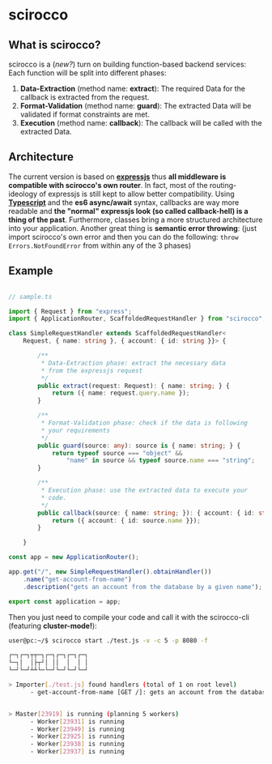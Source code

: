 # scirocco

## What is scirocco?
scirocco is a (*new?*) turn on building function-based backend services:
Each function will be split into different phases:
1. **Data-Extraction** (method name: **extract**): The required Data for the callback
is extracted from the request.
2. **Format-Validation** (method name: **guard**): The extracted Data will be validated
if format constraints are met.
3. **Execution** (method name: **callback**): The callback will be called with the extracted Data.

## Architecture
The current version is based on [**expressjs**](https://github.com/expressjs/express) thus **all
middleware is compatible with scirocco's own router**. In fact, most of the routing-ideology of expressjs
is still kept to allow better compatibility. Using [**Typescript**](http://www.typescriptlang.org/)
and the **es6 async/await** syntax, callbacks are way more readable and **the "normal" expressjs look (so called callback-hell) is a thing of the past**. Furthermore, classes bring a more structured architecture into your application. Another great thing is **semantic error throwing**: (just import scirocco's own error and then you can do the following: `throw Errors.NotFoundError` from within any of the 3 phases)

## Example
```typescript

// sample.ts

import { Request } from "express";
import { ApplicationRouter, ScaffoldedRequestHandler } from "scirocco";

class SimpleRequestHandler extends ScaffoldedRequestHandler<
    Request, { name: string }, { account: { id: string }}> {

        /**
         * Data-Extraction phase: extract the necessary data
         * from the expressjs request
         */
        public extract(request: Request): { name: string; } {
            return ({ name: request.query.name });
        }

        /**
         * Format-Validation phase: check if the data is following
         * your requirements
         */
        public guard(source: any): source is { name: string; } {
            return typeof source === "object" &&
                "name" in source && typeof source.name === "string";
        }

        /**
         * Execution phase: use the extracted data to execute your
         * code.
         */
        public callback(source: { name: string; }): { account: { id: string; }; } {
            return ({ account: { id: source.name }});
        }

    }

const app = new ApplicationRouter();

app.get("/", new SimpleRequestHandler().obtainHandler())
    .name("get-account-from-name")
    .description("gets an account from the database by a given name");

export const application = app;
```
Then you just need to compile your code and call it with the scirocco-cli (featuring **cluster-mode!**):
```bash
user@pc:~/$ scirocco start ./test.js -v -c 5 -p 8080 -f

┌─┐┌─┐┬┬─┐┌─┐┌─┐┌─┐┌─┐
└─┐│  │├┬┘│ ││  │  │ │
└─┘└─┘┴┴└─└─┘└─┘└─┘└─┘

> Importer[./test.js] found handlers (total of 1 on root level)
      - get-account-from-name [GET /]: gets an account from the database by a given name


> Master[23919] is running (planning 5 workers)
      - Worker[23931] is running
      - Worker[23949] is running
      - Worker[23925] is running
      - Worker[23938] is running
      - Worker[23937] is running
```
